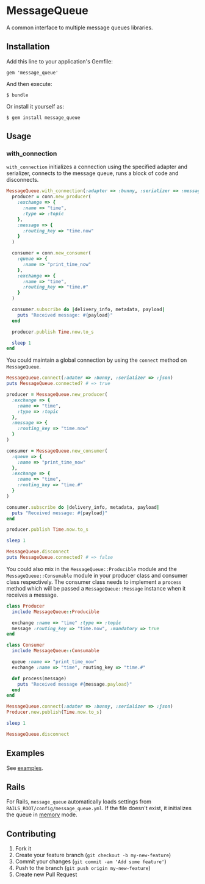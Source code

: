 # MessageQueue

A common interface to multiple message queues libraries.

## Installation

Add this line to your application's Gemfile:

    gem 'message_queue'

And then execute:

    $ bundle

Or install it yourself as:

    $ gem install message_queue

## Usage

### with_connection

`with_connection` initializes a connection using the specified adapter
and serializer, connects to the message queue, runs a block of code and
disconnects.

```ruby
MessageQueue.with_connection(:adapter => :bunny, :serializer => :message_pack) do |conn|
  producer = conn.new_producer(
    :exchange => {
      :name => "time",
      :type => :topic
    },
    :message => {
      :routing_key => "time.now"
    }
  )

  consumer = conn.new_consumer(
    :queue => {
      :name => "print_time_now"
    },
    :exchange => {
      :name => "time",
      :routing_key => "time.#"
    }
  )

  consumer.subscribe do |delivery_info, metadata, payload|
    puts "Received message: #{payload}"
  end

  producer.publish Time.now.to_s

  sleep 1
end
```

You could maintain a global connection by using the `connect` method on
`MessageQueue`.

```ruby
MessageQueue.connect(:adater => :bunny, :serializer => :json)
puts MessageQueue.connected? # => true

producer = MessageQueue.new_producer(
  :exchange => {
    :name => "time",
    :type => :topic
  },
  :message => {
    :routing_key => "time.now"
  }
)

consumer = MessageQueue.new_consumer(
  :queue => {
    :name => "print_time_now"
  },
  :exchange => {
    :name => "time",
    :routing_key => "time.#"
  }
)

consumer.subscribe do |delivery_info, metadata, payload|
  puts "Received message: #{payload}"
end

producer.publish Time.now.to_s

sleep 1

MessageQueue.disconnect
puts MessageQueue.connected? # => false
```

You could also mix in the `MessageQueue::Producible` module and the
`MessageQueue::Consumable` module in your producer class and consumer
class respectively. The consumer class needs to implement a `process`
method which will be passed a `MessageQueue::Message` instance when it
receives a message.

```ruby
class Producer
  include MessageQueue::Producible

  exchange :name => "time" :type => :topic
  message :routing_key => "time.now", :mandatory => true
end

class Consumer
  include MessageQueue::Consumable

  queue :name => "print_time_now"
  exchange :name => "time", routing_key => "time.#"

  def process(message)
    puts "Received message #{message.payload}"
  end
end

MessageQueue.connect(:adater => :bunny, :serializer => :json)
Producer.new.publish(Time.now.to_s)

sleep 1

MessageQueue.disconnect
```

## Examples

See [examples](https://github.com/jingweno/message_queue/tree/master/examples).

## Rails

For Rails, `message_queue` automatically loads settings from
`RAILS_ROOT/config/message_queue.yml`. If the file doesn't exist, it
initializes the queue in
[memory](https://github.com/jingweno/message_queue/tree/master/lib/message_queue/adapters/memory) mode.

## Contributing

1. Fork it
2. Create your feature branch (`git checkout -b my-new-feature`)
3. Commit your changes (`git commit -am 'Add some feature'`)
4. Push to the branch (`git push origin my-new-feature`)
5. Create new Pull Request
